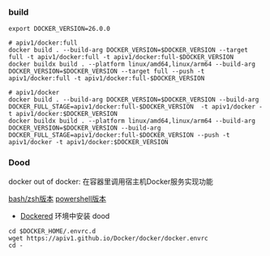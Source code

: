 ### build

```shell
export DOCKER_VERSION=26.0.0

# apiv1/docker:full
docker build . --build-arg DOCKER_VERSION=$DOCKER_VERSION --target full -t apiv1/docker:full -t apiv1/docker:full-$DOCKER_VERSION
docker buildx build . --platform linux/amd64,linux/arm64 --build-arg DOCKER_VERSION=$DOCKER_VERSION --target full --push -t apiv1/docker:full -t apiv1/docker:full-$DOCKER_VERSION

# apiv1/docker
docker build . --build-arg DOCKER_VERSION=$DOCKER_VERSION --build-arg DOCKER_FULL_STAGE=apiv1/docker:full-$DOCKER_VERSION  -t apiv1/docker -t apiv1/docker:$DOCKER_VERSION
docker buildx build . --platform linux/amd64,linux/arm64 --build-arg DOCKER_VERSION=$DOCKER_VERSION --build-arg DOCKER_FULL_STAGE=apiv1/docker:full-$DOCKER_VERSION --push -t apiv1/docker -t apiv1/docker:$DOCKER_VERSION
```

### Dood
docker out of docker: 在容器里调用宿主机Docker服务实现功能

[bash/zsh版本](./docker.envrc)
[powershell版本](./docker.ps1)

* [Dockered](../dockerd/README.md) 环境中安装 dood
```shell
cd $DOCKER_HOME/.envrc.d
wget https://apiv1.github.io/Docker/docker/docker.envrc
cd -
```